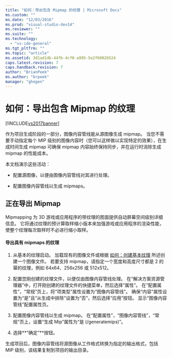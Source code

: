 ```yaml
---
title: "如何：导出包含 Mipmap 的纹理 | Microsoft Docs"
ms.custom: ""
ms.date: "12/03/2016"
ms.prod: "visual-studio-dev14"
ms.reviewer: ""
ms.suite: ""
ms.technology: 
  - "vs-ide-general"
ms.tgt_pltfrm: ""
ms.topic: "article"
ms.assetid: 3d1ad14b-44fb-4cf0-a995-5e2f60026524
caps.latest.revision: 7
caps.handback.revision: 7
author: "BrianPeek"
ms.author: "brpeek"
manager: "ghogen"
---
```

# 如何：导出包含 Mipmap 的纹理
[!INCLUDE[vs2017banner](../code-quality/includes/vs2017banner.md)]

作为项目生成阶段的一部分，图像内容管线能从源图像生成 mipmap。  当您不需要手动指定每个 MIP 级别的图像内容时（您可以这样做以实现特定的效果），在生成时间生成 mipmap 可确保 mipmap 内容始终保持同步，并在运行时消除生成 mipmap 的性能成本。  
  
 本文档演示这些活动：  
  
-   配置源图像，以便由图像内容管线对其进行处理。  
  
-   配置图像内容管线以生成 mipmaps。  
  
## 正在导出 Mipmap  
 Mipmapping 为 3D 游戏或应用程序的带纹理的图面提供自动屏幕空间级别详细信息。  它将通过纹理的预计算取样缩小版本来加强游戏或应用程序的渲染性能，使整个纹理每次取样时不必进行缩小取样。  
  
#### 导出具有 mipmaps 的纹理  
  
1.  从基本的纹理启动。  加载现有的图像文件或根据 [如何：创建基本纹理](../Topic/How%20to:%20Create%20a%20Basic%20Texture.md) 所述创建一个图像文件。  若要支持 mipmap，请指定一个宽度和高度尺寸都是 2 的幂的纹理，例如 64x64、256x256 或 512x512。  
  
2.  配置您刚创建的纹理文件，以便仅由图像内容管线处理。  在“解决方案资源管理器”中，打开刚创建的纹理文件的快捷菜单，然后选择“属性”。  在“配置属性”，“常规”页上，将“项类型”属性设置为“图像内容管线”。  确保“内容”属性设置为“是”且“从生成中排除”设置为“否”，然后选择“应用”按钮。  显示“图像内容管线”配置属性页。  
  
3.  配置图像内容管线以生成 mipmap。  在“配置属性”，“图像内容管线”，“常规”页上，设置“生成 Mip”属性为“是 \(\/generatemips\)”。  
  
4.  选择**“确定”**按钮。  
  
 生成项目后，图像内容管线将源图像从工作格式转换为指定的输出格式，包括 MIP 级别，该结果复制到项目的输出目录。